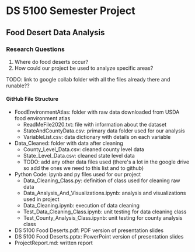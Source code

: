 # DS 5100 Semester Project
##  Food Desert Data Analysis

### Research Questions
1. Where do food deserts occur?
2. How could our project be used to analyze specific areas?

TODO: link to google collab folder with all the files already there and runable??

#### GitHub File Structure
- FoodEnvironmentAtlas: folder with raw data downloaded from USDA food environment atlas
  - ReadMeFile2020.txt: file with information about the dataset
  - StateAndCountyData.csv: primary data folder used for our analysis
  - VariableList.csv: data dictionary with details on each variable
- Data_Cleaned: folder with data after cleaning
  - County_Level_Data.csv: cleaned county level data
  - State_Level_Data.csv: cleaned state level data
  - TODO: add any other data files used (there's a lot in the google drive so add the ones we need to this list and to github)
- Python Code: ipynb and py files used for our project
  - Data_Cleaning_Class.py: definition of class used for cleaning raw data
  - Data_Analysis_And_Visualizations.ipynb: analysis and visualizations used in project
  - Data_Cleaning.ipynb: execution of data cleaning
  - Test_Data_Cleaning_Class.ipynb: unit testing for data cleaning class
  - Test_County_Analysis_Class.ipynb: unit testing for county analysis class
- DS 5100 Food Deserts.pdf: PDF version of presentation slides
- DS 5100 Food Deserts.pptx: PowerPoint version of presentation slides
- ProjectReport.md: written report
